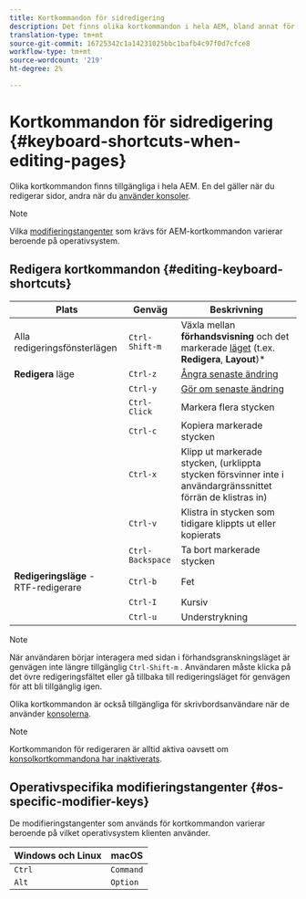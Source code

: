 ```yaml
---
title: Kortkommandon för sidredigering
description: Det finns olika kortkommandon i hela AEM, bland annat för sidredigering
translation-type: tm+mt
source-git-commit: 16725342c1a14231025bbc1bafb4c97f0d7cfce8
workflow-type: tm+mt
source-wordcount: '219'
ht-degree: 2%

---
```



# Kortkommandon för sidredigering {#keyboard-shortcuts-when-editing-pages}

Olika kortkommandon finns tillgängliga i hela AEM. En del gäller när du redigerar sidor, andra när du [använder konsoler](/help/sites-cloud/authoring/getting-started/keyboard-shortcuts.md).

>[!NOTE]
>
>Vilka [modifieringstangenter](#os-specific-modifier-keys) som krävs för AEM-kortkommandon varierar beroende på operativsystem.

## Redigera kortkommandon {#editing-keyboard-shortcuts}

| Plats | Genväg | Beskrivning |
|---|---|---|
| Alla redigeringsfönsterlägen | `Ctrl-Shift-m` | Växla mellan **förhandsvisning** och det markerade [läget](/help/sites-cloud/authoring/fundamentals/environment-tools.md#page-modes)</a> (t.ex. **Redigera**, **Layout**)* |
| **Redigera** läge | `Ctrl-z` | [Ångra senaste ändring](/help/sites-cloud/authoring/fundamentals/editing-content.md#undoing-and-redoing-page-edits) |
|  | `Ctrl-y` | [Gör om senaste ändring](/help/sites-cloud/authoring/fundamentals/editing-content.md#undoing-and-redoing-page-edits) |
|  | `Ctrl-Click` | Markera flera stycken |
|  | `Ctrl-c` | Kopiera markerade stycken |
|  | `Ctrl-x` | Klipp ut markerade stycken, (urklippta stycken försvinner inte i användargränssnittet förrän de klistras in) |
|  | `Ctrl-v` | Klistra in stycken som tidigare klippts ut eller kopierats |
|  | `Ctrl-Backspace` | Ta bort markerade stycken |
| **Redigeringsläge** - RTF-redigerare | `Ctrl-b` | Fet |
|  | `Ctrl-I` | Kursiv |
|  | `Ctrl-u` | Understrykning |

>[!NOTE]
>
>När användaren börjar interagera med sidan i förhandsgranskningsläget är genvägen inte längre tillgänglig `Ctrl-Shift-m` . Användaren måste klicka på det övre redigeringsfältet eller gå tillbaka till redigeringsläget för genvägen för att bli tillgänglig igen.

Olika kortkommandon är också tillgängliga för skrivbordsanvändare när de använder [konsolerna](/help/sites-cloud/authoring/getting-started/keyboard-shortcuts.md).

>[!NOTE]
>
>Kortkommandon för redigeraren är alltid aktiva oavsett om [konsolkortkommandona har inaktiverats](/help/sites-cloud/authoring/getting-started/keyboard-shortcuts.md#deactivating-keyboard-shortcuts).

## Operativspecifika modifieringstangenter {#os-specific-modifier-keys}

De modifieringstangenter som används för kortkommandon varierar beroende på vilket operativsystem klienten använder.

| Windows och Linux | macOS |
|---|---|
| `Ctrl` | `Command` |
| `Alt` | `Option` |
